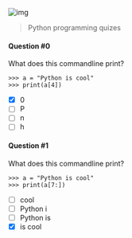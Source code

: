 ![img](https://assets.imaginablefutures.com/media/images/ALX_Logo.max-200x150.png)

> Python programming quizes

#### Question #0

What does this commandline print?

```
>>> a = "Python is cool"
>>> print(a[4])
```

- [x] 0
- [ ] P
- [ ] n
- [ ] h

#### Question #1

What does this commandline print?

```
>>> a = "Python is cool"
>>> print(a[7:])
```

- [ ] cool
- [ ] Python i
- [ ] Python is
- [x] is cool
